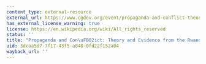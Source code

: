 ```yaml
---
content_type: external-resource
external_url: https://www.cgdev.org/event/propaganda-and-conflict-theory-and-evidence-rwandan-genocide
has_external_license_warning: true
license: https://en.wikipedia.org/wiki/All_rights_reserved
status: ''
title: "Propaganda and Con\uFB02ict: Theory and Evidence from the Rwandan Genocide"
uid: 3dcaa5d7-7f17-43f5-a040-0fd22f152a04
wayback_url: ''
---
```

